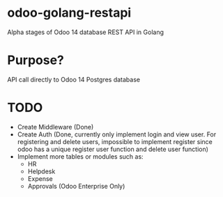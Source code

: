 # odoo-golang-restapi
Alpha stages of Odoo 14 database REST API in Golang

# Purpose?
API call directly to Odoo 14 Postgres database

# TODO
- Create Middleware (Done)
- Create Auth (Done, currently only implement login and view user. For registering and delete users, impossible to implement register since odoo has a unique register user function and delete user function)
- Implement more tables or modules such as:
  - HR
  - Helpdesk
  - Expense
  - Approvals (Odoo Enterprise Only)
